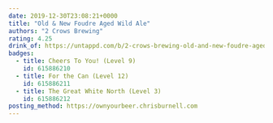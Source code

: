 ```yaml
---
date: 2019-12-30T23:08:21+0000
title: "Old & New Foudre Aged Wild Ale"
authors: "2 Crows Brewing"
rating: 4.25
drink_of: https://untappd.com/b/2-crows-brewing-old-and-new-foudre-aged-wild-ale/3469082
badges:
  - title: Cheers To You! (Level 9)
    id: 615886210
  - title: For the Can (Level 12)
    id: 615886211
  - title: The Great White North (Level 3)
    id: 615886212
posting_method: https://ownyourbeer.chrisburnell.com
---
```

